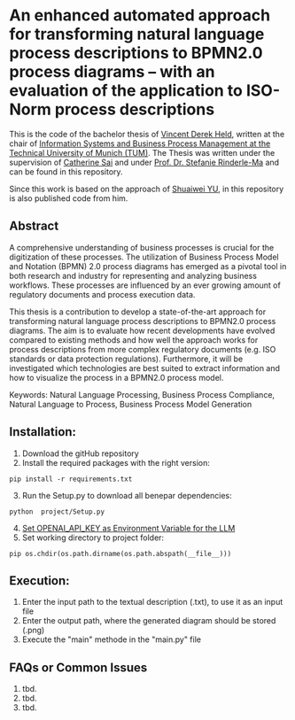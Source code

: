 # An enhanced automated approach for transforming natural language process descriptions to BPMN2.0 process diagrams – with an evaluation of the application to ISO-Norm process descriptions

This is the code of the bachelor thesis of [Vincent Derek Held](mailto:vincent.held@tum.de), written at the chair of [Information Systems and Business Process Management at the Technical University of Munich (TUM)](https://www.cs.cit.tum.de/bpm/chair/).
The Thesis was written under the supervision of [Catherine Sai](mailto:catherine.sai@tum.de) and under [Prof. Dr. Stefanie Rinderle-Ma](mailto:stefanie.rinderle-ma@tum.de) and can be found in this repository.

Since this work is based on the approach of [Shuaiwei YU](https://github.com/ShuaiweiYu/text2BPMN), in this repository is also published code from him.

## Abstract
A comprehensive understanding of business processes is crucial for the digitization of these processes. The utilization of Business Process Model and Notation (BPMN) 2.0 process diagrams has emerged as a pivotal tool in both research and industry for representing and analyzing business workflows. These processes are influenced by an ever growing amount of regulatory documents and process execution data.

This thesis is a contribution to develop a state-of-the-art approach for transforming natural language process descriptions to BPMN2.0 process diagrams. The aim is to evaluate how recent developments have evolved compared to existing methods and how well the approach works for process descriptions from more complex regulatory documents (e.g. ISO standards or data protection regulations). Furthermore, it will be investigated which technologies are best suited to extract information and how to visualize the process in a BPMN2.0 process model.

Keywords: Natural Language Processing, Business Process Compliance, Natural Language to Process, Business Process Model Generation


## Installation:
1. Download the gitHub repository
2. Install the required packages with the right version: 
```      
pip install -r requirements.txt
```
3. Run the Setup.py to download all benepar dependencies:
```
python  project/Setup.py
```
4. [Set OPENAI_API_KEY as Environment Variable for the LLM](https://help.openai.com/en/articles/5112595-best-practices-for-api-key-safety)
5. Set working directory to project folder:
```
pip os.chdir(os.path.dirname(os.path.abspath(__file__)))
```

## Execution:
1. Enter the input path to the textual description  (.txt), to use it as an input file
2. Enter the output path, where the generated diagram should be stored (.png)
3. Execute the "main" methode in the "main.py" file


## FAQs or Common Issues
1. tbd.
2. tbd.
3. tbd.